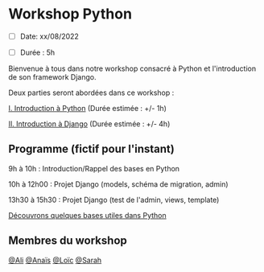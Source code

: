 # Workshop Python

- [ ] Date: xx/08/2022
- [ ] Durée : 5h


Bienvenue à tous dans notre workshop consacré à Python et l'introduction de son framework Django.

Deux parties seront abordées dans ce workshop : 

[I. Introduction à Python](https://github.com/CalcagnoLoic/workshop_python/tree/main/1.Introduction_python) (Durée estimée : +/- 1h)

[II. Introduction à Django](https://github.com/CalcagnoLoic/workshop_python/tree/main/2.Framework_django) (Durée estimée : +/- 4h)

## Programme (fictif pour l'instant)

9h à 10h : Introduction/Rappel des bases en Python

10h à 12h00 : Projet Django (models, schéma de migration, admin)

13h30 à 15h30 : Projet Django (test de l'admin, views, template)

[Découvrons quelques bases utiles dans Python](https://github.com/CalcagnoLoic/workshop_python/blob/main/1.Introduction_python/intro_python.md)

## Membres du workshop 

[@Ali](https://github.com/alikhalife)
[@Anaïs](https://github.com/Nymphadorart)
[@Loïc](https://github.com/CalcagnoLoic)
[@Sarah](https://github.com/sarah-jpro)